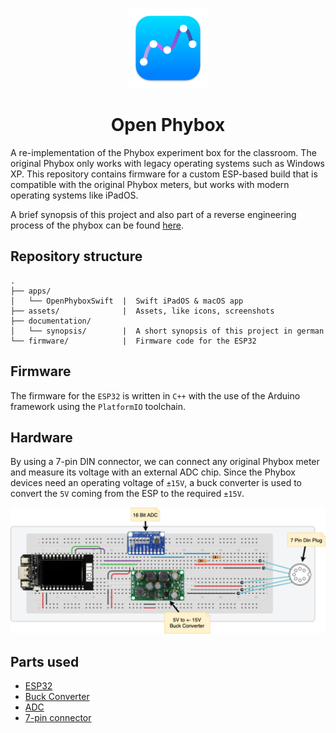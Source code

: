<p align="center">
    <img src="assets/mac-logo.png" height="128">
    <h1 align="center">Open Phybox</h1>
</p>

A re-implementation of the Phybox experiment box for the classroom. The original Phybox only works with legacy operating systems such as Windows XP. This repository contains firmware for a custom ESP-based build that is compatible with the original Phybox meters, but works with modern operating systems like iPadOS.

A brief synopsis of this project and also part of a reverse engineering process of the phybox can be found [here](/documentation/synopsis/Output/PhyboxReverseEngineering.pdf).

## Repository structure

```
.
├── apps/
│   └── OpenPhyboxSwift  |  Swift iPadOS & macOS app
├── assets/              |  Assets, like icons, screenshots
├── documentation/
│   └── synopsis/        |  A short synopsis of this project in german
└── firmware/            |  Firmware code for the ESP32
```


## Firmware

The firmware for the `ESP32` is written in `C++` with the use of the Arduino framework using the `PlatformIO` toolchain.

## Hardware

By using a 7-pin DIN connector, we can connect any original Phybox meter and measure its voltage with an external ADC chip. Since the Phybox devices need an operating voltage of `±15V`, a buck converter is used to convert the `5V` coming from the ESP to the required `±15V`.

<p align="center">
    <img src="assets/open-phybox-schematic.png" width="1000" />
</p>

## Parts used

- [ESP32](https://www.amazon.de/-/en/ICQUANZX-T-Display-Bluetooth-Development-Arduino/dp/B07VNG9D52/ref=sr_1_6?crid=3EY0YUT2LNZ89&keywords=esp32+usb+c&qid=1682765795&sprefix=esp32+usb+c+,aps,108&sr=8-6)
- [Buck Converter](https://www.amazon.de/-/en/Converter-Positive-Negative-Voltage-Regulator/dp/B07SK6FBB8/ref=sr_1_7?crid=2PFQT16YGPN5J&keywords=buck+wandler++-+15v&qid=1682765850&sprefix=buck+converter++-+15v,aps,153&sr=8-7&th=1)
- [ADC](https://www.amazon.de/-/en/AZDelivery-compatible-channels-Raspberry-including/dp/B07QHWLTTS/ref=sr_1_5?crid=3CAK4F7QYQPCN&keywords=16+bit+adc&qid=1682765903&sprefix=16bit+adc,aps,134&sr=8-5)
- [7-pin connector](https://www.conrad.de/de/p/rean-av-nys326-din-rundsteckverbinder-flanschbuchse-kontakte-gerade-polzahl-num-7-silber-1-st-746724.html)
